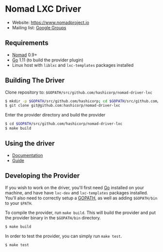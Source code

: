 Nomad LXC Driver
==================

- Website: https://www.nomadproject.io
- Mailing list: [Google Groups](http://groups.google.com/group/nomad-tool)

Requirements
------------

- [Nomad](https://www.nomadproject.io/downloads.html) 0.9+
- [Go](https://golang.org/doc/install) 1.11 (to build the provider plugin)
- Linux host with `liblxc` and `lxc-templates` packages installed

Building The Driver
---------------------

Clone repository to: `$GOPATH/src/github.com/hashicorp/nomad-driver-lxc`

```sh
$ mkdir -p $GOPATH/src/github.com/hashicorp; cd $GOPATH/src/github.com/hashicorp
$ git clone git@github.com:hashicorp/nomad-driver-lxc
```

Enter the provider directory and build the provider

```sh
$ cd $GOPATH/src/github.com/hashicorp/nomad-driver-lxc
$ make build
```

Using the driver
----------------------

- [Documentation](https://www.nomadproject.io/docs/drivers/external/lxc.html)
- [Guide](https://www.nomadproject.io/guides/external/lxc.html)

Developing the Provider
---------------------------

If you wish to work on the driver, you'll first need [Go](http://www.golang.org) installed on your machine, and have have `lxc-dev` and `lxc-templates` packages installed. You'll also need to correctly setup a [GOPATH](http://golang.org/doc/code.html#GOPATH), as well as adding `$GOPATH/bin` to your `$PATH`.

To compile the provider, run `make build`. This will build the provider and put the provider binary in the `$GOPATH/bin` directory.

```sh
$ make build
```

In order to test the provider, you can simply run `make test`.

```sh
$ make test
```
